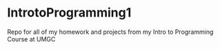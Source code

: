# IntrotoProgramming1
Repo for all of my homework and projects from my Intro to Programming Course at UMGC
